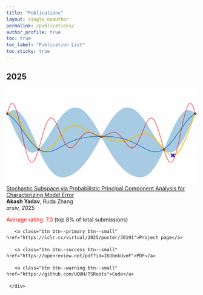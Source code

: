 ```yaml
--- 
title: "Publications" 
layout: single_noauthor 
permalink: /publications/ 
author_profile: true 
toc: true 
toc_label: "Publication List" 
toc_sticky: true 
---
```


## 2025

 <div class="publication">          
   <link rel="stylesheet" href="/assets/css/my.css">         
   <div class="img"><a href="https://openreview.net/forum?id=I6UbnkUveF&referrer=%5Bthe%20profile%20of%20Taiwo%20Adebiyi%5D(%2Fprofile%3Fid%3D~Taiwo_Adebiyi1)"><img class="img_responsive" src="/images/pub/bo_iterations.gif"></a></div>         
   <div class="text">         
     <div class="title"><a id="tsroots" href="https://iclr.cc/virtual/2025/poster/30191">Stochastic Subspace via Probabilistic Principal Component Analysis for Characterizing Model Error</a></div>         
     <div class="authors"><strong>Akash Yadav</strong>, Ruda Zhang         
     </div>         
     <div>         
       <em>arxiv, 2025</em> 
 <br> 

 <font color="red">Average rating: 7.0</font> (top 8% of total submissions) 
 <br>

       <a class="btn btn--primary btn--small" href="https://iclr.cc/virtual/2025/poster/30191">Project page</a>

       <a class="btn btn--success btn--small" href="https://openreview.net/pdf?id=I6UbnkUveF">PDF</a>         
          
       <a class="btn btn--warning btn--small" href="https://github.com/UQUH/TSRoots">Code</a>        
         
     </div>         
   </div>         
 </div> 
 <br>

